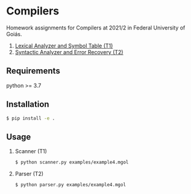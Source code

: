 # Compilers

Homework assignments for Compilers at 2021/2 in Federal University of Goiás.

1. [Lexical Analyzer and Symbol Table (T1)](src/mgol/lexical)
2. [Syntactic Analyzer and Error Recovery (T2)](src/mgol/syntactic)



## Requirements

python >= 3.7



## Installation

```bash
$ pip install -e .
```



## Usage

1. Scanner (T1)

   ```bash
   $ python scanner.py examples/example4.mgol
   ```

   

2. Parser (T2)

   ```bash
   $ python parser.py examples/example4.mgol
   ```

   

